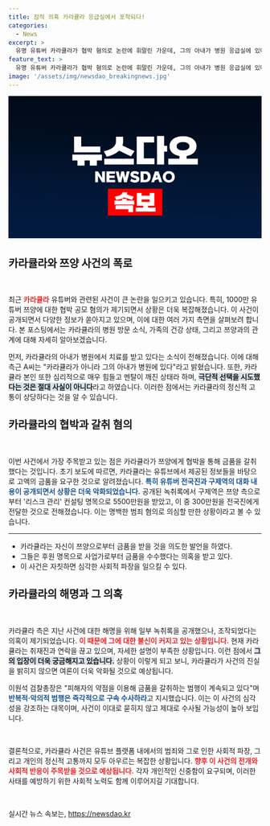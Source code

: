 ```yaml
---
title: 잠적 의혹 카라큘라 응급실에서 포착되다!
categories:
  - News
excerpt: >
  유명 유튜버 카라큘라가 협박 혐의로 논란에 휘말린 가운데, 그의 아내가 병원 응급실에 있다는 소식이 전해졌다. 카라큘라는 멘탈이 무너져 있는 상태로, 이들의 이야기가 궁금하다면 클릭해보세요!
feature_text: >
  유명 유튜버 카라큘라가 협박 혐의로 논란에 휘말린 가운데, 그의 아내가 병원 응급실에 있다는 소식이 전해졌다. 카라큘라는 멘탈이 무너져 있는 상태로, 이들의 이야기가 궁금하다면 클릭해보세요!
image: '/assets/img/newsdao_breakingnews.jpg'
---
```


<p><img src="/assets/img/newsdao_breakingnews.jpg" alt="flaretime 속보" /></p>

<h2 data-ke-size="size26">카라큘라와 쯔양 사건의 폭로</h2>

<p data-ke-size="size16">&nbsp;</p>

<p data-ke-size="size16">최근 <b><span style="color: #ee2323;">카라큘라</span></b> 유튜버와 관련된 사건이 큰 논란을 일으키고 있습니다. 특히, 1000만 유튜버 쯔양에 대한 협박 공모 혐의가 제기되면서 상황은 더욱 복잡해졌습니다. 이 사건이 공개되면서 다양한 정보가 쏟아지고 있으며, 이에 대한 여러 가지 측면을 살펴보려 합니다. 본 포스팅에서는 카라큘라의 병원 방문 소식, 가족의 건강 상태, 그리고 쯔양과의 관계에 대해 자세히 알아보겠습니다.</p>

<p data-ke-size="size16">먼저, 카라큘라의 아내가 병원에서 치료를 받고 있다는 소식이 전해졌습니다. 이에 대해 측근 A씨는 "카라큘라가 아니라 그의 아내가 병원에 있다"라고 밝혔습니다. 또한, 카라큘라 본인 또한 심리적으로 매우 힘들고 멘탈이 깨진 상태라 하며, <b><span style="background-color: #21538527;">극단적 선택을 시도했다는 것은 절대 사실이 아니다</span></b>라고 하였습니다. 이러한 점에서는 카라큘라의 정신적 고통이 상당하다는 것을 알 수 있습니다.</p>

<h2 data-ke-size="size26">카라큘라의 협박과 갈취 혐의</h2>

<p data-ke-size="size16">&nbsp;</p>

<p data-ke-size="size16">이번 사건에서 가장 주목받고 있는 점은 카라큘라가 쯔양에게 협박을 통해 금품을 갈취했다는 것입니다. 초기 보도에 따르면, 카라큘라는 유튜브에서 제공된 정보들을 바탕으로 고액의 금품을 요구한 것으로 알려졌습니다. <b><span style="color: #1a5490;">특히 유튜버 전국진과 구제역의 대화 내용이 공개되면서 상황은 더욱 악화되었습니다.</span></b> 공개된 녹취록에서 구제역은 쯔양 측으로부터 '리스크 관리' 컨설팅 명목으로 5500만원을 받았고, 이 중 300만원을 전국진에게 전달한 것으로 전해졌습니다. 이는 명백한 범죄 혐의로 의심할 만한 상황이라고 볼 수 있습니다.</p>

<hr>

<ul>
  <li>카라큘라는 자신이 쯔양으로부터 금품을 받을 것을 의도한 발언을 하였다.</li>
  <li>그들은 후원 명목으로 사업가로부터 금품을 수수했다는 의혹을 받고 있다.</li>
  <li>이 사건은 자칫하면 심각한 사회적 파장을 일으킬 수 있다.</li>
</ul>

<h2 data-ke-size="size26">카라큘라의 해명과 그 의혹</h2>

<p data-ke-size="size16">&nbsp;</p>

<p data-ke-size="size16">카라큘라 측은 지난 사건에 대한 해명을 위해 일부 녹취록을 공개했으나, 조작되었다는 의혹이 제기되었습니다. <b><span style="color: #ee2323;">이 때문에 그에 대한 불신이 커지고 있는 상황입니다.</span></b> 현재 카라큘라는 취재진과 연락을 끊고 있으며, 자세한 설명이 부족한 상황입니다. 이런 점에서 <b><span style="background-color: #21538527;">그의 입장이 더욱 궁금해지고 있습니다.</span></b> 상황이 이렇게 되고 보니, 카라큘라가 사건의 진실을 밝히지 않으면 여론이 더욱 악화될 것으로 예상됩니다.</p>

<p data-ke-size="size16">이원석 검찰총장은 "피해자의 약점을 이용해 금품을 갈취하는 범행이 계속되고 있다"며 <b><span style="color: #1a5490;">반복적·악의적 범행은 즉각적으로 구속 수사하라</span></b>고 지시했습니다. 이는 이 사건의 심각성을 강조하는 대목이며, 사건이 이대로 묻히지 않고 제대로 수사될 가능성이 높아 보입니다.</p>

<p data-ke-size="size16">&nbsp;</p>

<p data-ke-size="size16">결론적으로, 카라큘라 사건은 유튜브 플랫폼 내에서의 범죄와 그로 인한 사회적 파장, 그리고 개인의 정신적 고통까지 모두 아우르는 복잡한 상황입니다. <b><span style="color: #ee2323;">향후 이 사건의 전개와 사회적 반응이 주목받을 것으로 예상됩니다.</span></b> 각자 개인적인 신중함이 요구되며, 이러한 사태를 예방하기 위한 사회적 노력도 함께 이루어지길 기대합니다.</p>

<p data-ke-size="size16">&nbsp;</p>
실시간 뉴스 속보는, <a href="https://newsdao.kr" rel="dofollow">https://newsdao.kr</a>


